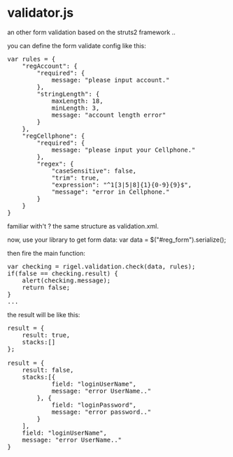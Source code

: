validator.js
==============

an other form validation based on the struts2 framework ..

you can define the form validate config like this:
<pre>
var rules = {
    "regAccount": {
        "required": {
            message: "please input account."
        },
        "stringLength": {
            maxLength: 18, 
            minLength: 3, 
            message: "account length error"
        }
    },
    "regCellphone": {
        "required": {
            message: "please input your Cellphone."
        },
        "regex": {
            "caseSensitive": false,
            "trim": true,
            "expression": "^1[3|5|8]{1}{0-9}{9}$",
            "message": "error in Cellphone."
        }
    }
}
</pre>
familiar with't ? the same structure as validation.xml.

now, use your library to get form data:
var data = $("#reg_form").serialize(); 

then fire the main function:
<pre>
var checking = rigel.validation.check(data, rules);
if(false == checking.result) {
    alert(checking.message);
    return false;
}
...
</pre>

the result will be like this:
<pre>
result = {
    result: true,
    stacks:[]
};

result = {
    result: false,
    stacks:[{
            field: "loginUserName",
            message: "error UserName.."
        }, {
            field: "loginPassword",
            message: "error password.."
        }
    ],
    field: "loginUserName",
    message: "error UserName.."
}
</pre>
